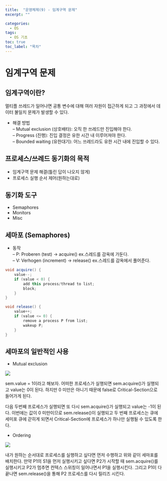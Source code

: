 ```yaml
---
title:  "운영체제(9) - 임계구역 문제"
excerpt: ""

categories:
  - OS
tags:
  - OS 기초
toc: true
toc_label: "목차"
---
```


# 임계구역 문제

## 임계구역이란?

멀티플 쓰레드가 일어나면 공통 변수에 대해 여러 자원이 접근하게 되고 그 과정에서 데이터 불일치 문제가 발생할 수 있다.

- 해결 방법  
– Mutual exclusion (상호배타): 오직 한 쓰레드만 진입해야 한다.  
– Progress (진행): 진입 결정은 유한 시간 내 이루어져야 한다.  
– Bounded waiting (유한대기): 어느 쓰레드라도 유한 시간 내에 진입할 수 있다.  

## 프로세스/쓰레드 동기화의 목적

- 임계구역 문제 해결(틀린 답이 나오지 않게)
- 프로세스 실행 순서 제어(원하는대로)

## 동기화 도구

- Semaphores
- Monitors
- Misc

## 세마포 (Semaphores)

- 동작  
– P: Proberen (test) → acquire() ex.스레드를 감옥에 가둔다.    
– V: Verhogen (increment) → release() ex.스레드를 감옥에서 풀어준다.

```java
void acquire() {
    value--;
    if (value < 0) {
        add this process/thread to list;
        block;
    }
}

void release() {
    value++;
    if (value <= 0) {
        remove a process P from list;
        wakeup P;
    }
}
```

## 세마포의 일반적인 사용

- Mutual exclusion

<img src="https://drive.google.com/uc?export=view&id=1ouQjQnje2PioJMOm6g0n6hCSKP8jYvyT">

sem.value = 1이라고 해보자. 어떠한 프로세스가 실행되면 sem.acquire()가 실행되고 value는 0이 된다. 하지만 0 미만은 아니기 때문에 false로 Critical-Section으로 들어가게 된다.

다음 두번째 프로세스가 실행되면 또 다시 sem.acquire()가 실행되고 value는 -1이 된다. 이번에는 값이 0 미만이므로 sem.release()이 실행되고 두 번째 프로세스는 큐에 세미포 큐에 갇히게 되면서 Critical-Section에 프로세스가 하나만 실행될 수 있도록 한다.

- Ordering

<img src="https://drive.google.com/uc?export=view&id=11u3JYkg5XUMtORPvQBn7B_jC4AbyxGKv">

내가 원하는 순서대로 프로세스를 실행하고 싶다면 먼저 수행하고 위와 같이 세마포를 배치한다. 만약 P1의 S1을 먼저 실행시키고 싶다면 P2가 시작할 때 sem.acquire()를 실행시키고 P2가 멈추면 컨텍스 스위칭이 일어나면서 P1을 실행시킨다. 그리고 P1이 다 끝나면 sem.release()을 통해 P2 프로세스를 다시 릴리즈 시킨다.
